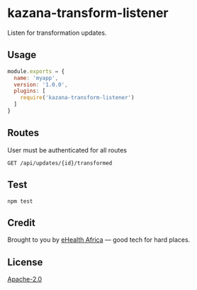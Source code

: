 # kazana-transform-listener
Listen for transformation updates.

## Usage
```js
module.exports = {
  name: 'myapp',
  version: '1.0.0',
  plugins: [
    require('kazana-transform-listener')
  ]
}
```

## Routes

User must be authenticated for all routes

```
GET /api/updates/{id}/transformed
```

## Test
```
npm test
```

## Credit

Brought to you by [eHealth Africa](http://ehealthafrica.org/)
— good tech for hard places.

## License

[Apache-2.0](http://www.apache.org/licenses/LICENSE-2.0)
